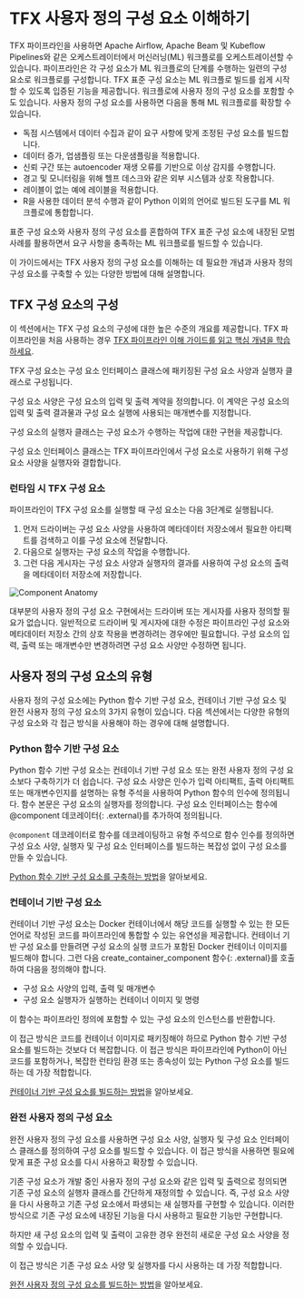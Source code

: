 # TFX 사용자 정의 구성 요소 이해하기

TFX 파이프라인을 사용하면 Apache Airflow, Apache Beam 및 Kubeflow Pipelines와 같은 오케스트레이터에서 머신러닝(ML) 워크플로를 오케스트레이션할 수 있습니다. 파이프라인은 각 구성 요소가 ML 워크플로의 단계를 수행하는 일련의 구성 요소로 워크플로를 구성합니다. TFX 표준 구성 요소는 ML 워크플로 빌드를 쉽게 시작할 수 있도록 입증된 기능을 제공합니다. 워크플로에 사용자 정의 구성 요소를 포함할 수도 있습니다. 사용자 정의 구성 요소를 사용하면 다음을 통해 ML 워크플로를 확장할 수 있습니다.

- 독점 시스템에서 데이터 수집과 같이 요구 사항에 맞게 조정된 구성 요소를 빌드합니다.
- 데이터 증가, 업샘플링 또는 다운샘플링을 적용합니다.
- 신뢰 구간 또는 autoencoder 재생 오류를 기반으로 이상 감지를 수행합니다.
- 경고 및 모니터링을 위해 헬프 데스크와 같은 외부 시스템과 상호 작용합니다.
- 레이블이 없는 예에 레이블을 적용합니다.
- R을 사용한 데이터 분석 수행과 같이 Python 이외의 언어로 빌드된 도구를 ML 워크플로에 통합합니다.

표준 구성 요소와 사용자 정의 구성 요소를 혼합하여 TFX 표준 구성 요소에 내장된 모범 사례를 활용하면서 요구 사항을 충족하는 ML 워크플로를 빌드할 수 있습니다.

이 가이드에서는 TFX 사용자 정의 구성 요소를 이해하는 데 필요한 개념과 사용자 정의 구성 요소를 구축할 수 있는 다양한 방법에 대해 설명합니다.

## TFX 구성 요소의 구성

이 섹션에서는 TFX 구성 요소의 구성에 대한 높은 수준의 개요를 제공합니다. TFX 파이프라인을 처음 사용하는 경우 [TFX 파이프라인 이해 가이드를 읽고 핵심 개념을 학습하세요](understanding_tfx_pipelines.md).

TFX 구성 요소는 구성 요소 인터페이스 클래스에 패키징된 구성 요소 사양과 실행자 클래스로 구성됩니다.

구성 요소 사양은 구성 요소의 입력 및 출력 계약을 정의합니다. 이 계약은 구성 요소의 입력 및 출력 결과물과 구성 요소 실행에 사용되는 매개변수를 지정합니다.

구성 요소의 실행자 클래스는 구성 요소가 수행하는 작업에 대한 구현을 제공합니다.

구성 요소 인터페이스 클래스는 TFX 파이프라인에서 구성 요소로 사용하기 위해 구성 요소 사양을 실행자와 결합합니다.

### 런타임 시 TFX 구성 요소

파이프라인이 TFX 구성 요소를 실행할 때 구성 요소는 다음 3단계로 실행됩니다.

1. 먼저 드라이버는 구성 요소 사양을 사용하여 메타데이터 저장소에서 필요한 아티팩트를 검색하고 이를 구성 요소에 전달합니다.
2. 다음으로 실행자는 구성 요소의 작업을 수행합니다.
3. 그런 다음 게시자는 구성 요소 사양과 실행자의 결과를 사용하여 구성 요소의 출력을 메타데이터 저장소에 저장합니다.

![Component Anatomy](https://github.com/tensorflow/docs-l10n/blob/master/site/ko/tfx/guide/images/component.png?raw=true)

대부분의 사용자 정의 구성 요소 구현에서는 드라이버 또는 게시자를 사용자 정의할 필요가 없습니다. 일반적으로 드라이버 및 게시자에 대한 수정은 파이프라인 구성 요소와 메타데이터 저장소 간의 상호 작용을 변경하려는 경우에만 필요합니다. 구성 요소의 입력, 출력 또는 매개변수만 변경하려면 구성 요소 사양만 수정하면 됩니다.

## 사용자 정의 구성 요소의 유형

사용자 정의 구성 요소에는 Python 함수 기반 구성 요소, 컨테이너 기반 구성 요소 및 완전 사용자 정의 구성 요소의 3가지 유형이 있습니다. 다음 섹션에서는 다양한 유형의 구성 요소와 각 접근 방식을 사용해야 하는 경우에 대해 설명합니다.

### Python 함수 기반 구성 요소

Python 함수 기반 구성 요소는 컨테이너 기반 구성 요소 또는 완전 사용자 정의 구성 요소보다 구축하기가 더 쉽습니다. 구성 요소 사양은 인수가 입력 아티팩트, 출력 아티팩트 또는 매개변수인지를 설명하는 유형 주석을 사용하여 Python 함수의 인수에 정의됩니다. 함수 본문은 구성 요소의 실행자를 정의합니다. 구성 요소 인터페이스는 함수에 @component 데코레이터{: .external}를 추가하여 정의됩니다.

`@component` 데코레이터로 함수를 데코레이팅하고 유형 주석으로 함수 인수를 정의하면 구성 요소 사양, 실행자 및 구성 요소 인터페이스를 빌드하는 복잡성 없이 구성 요소를 만들 수 있습니다.

[Python 함수 기반 구성 요소를 구축하는 방법](custom_function_component.md)을 알아보세요.

### 컨테이너 기반 구성 요소

컨테이너 기반 구성 요소는 Docker 컨테이너에서 해당 코드를 실행할 수 있는 한 모든 언어로 작성된 코드를 파이프라인에 통합할 수 있는 유연성을 제공합니다. 컨테이너 기반 구성 요소를 만들려면 구성 요소의 실행 코드가 포함된 Docker 컨테이너 이미지를 빌드해야 합니다. 그런 다음 create_container_component 함수{: .external}를 호출하여 다음을 정의해야 합니다.

- 구성 요소 사양의 입력, 출력 및 매개변수
- 구성 요소 실행자가 실행하는 컨테이너 이미지 및 명령

이 함수는 파이프라인 정의에 포함할 수 있는 구성 요소의 인스턴스를 반환합니다.

이 접근 방식은 코드를 컨테이너 이미지로 패키징해야 하므로 Python 함수 기반 구성 요소를 빌드하는 것보다 더 복잡합니다. 이 접근 방식은 파이프라인에 Python이 아닌 코드를 포함하거나, 복잡한 런타임 환경 또는 종속성이 있는 Python 구성 요소를 빌드하는 데 가장 적합합니다.

[컨테이너 기반 구성 요소를 빌드하는 방법](container_component.md)을 알아보세요.

### 완전 사용자 정의 구성 요소

완전 사용자 정의 구성 요소를 사용하면 구성 요소 사양, 실행자 및 구성 요소 인터페이스 클래스를 정의하여 구성 요소를 빌드할 수 있습니다. 이 접근 방식을 사용하면 필요에 맞게 표준 구성 요소를 다시 사용하고 확장할 수 있습니다.

기존 구성 요소가 개발 중인 사용자 정의 구성 요소와 같은 입력 및 출력으로 정의되면 기존 구성 요소의 실행자 클래스를 간단하게 재정의할 수 있습니다. 즉, 구성 요소 사양을 다시 사용하고 기존 구성 요소에서 파생되는 새 실행자를 구현할 수 있습니다. 이러한 방식으로 기존 구성 요소에 내장된 기능을 다시 사용하고 필요한 기능만 구현합니다.

하지만 새 구성 요소의 입력 및 출력이 고유한 경우 완전히 새로운 구성 요소 사양을 정의할 수 있습니다.

이 접근 방식은 기존 구성 요소 사양 및 실행자를 다시 사용하는 데 가장 적합합니다.

[완전 사용자 정의 구성 요소를 빌드하는 방법](custom_component.md)을 알아보세요.
